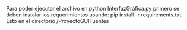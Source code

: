 Para poder ejecutar el archivo en python InterfazGráfica.py primero se deben instalar los requerimientos usando:
pip install -r requirements.txt
Esto en el directorio /ProyectoGUIFuentes